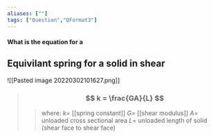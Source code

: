 ```yaml
---
aliases: [""]
tags: ["Question","QFormat3"]
---
```


#### What is the equation for a
## Equivilant spring for a solid in shear

![[Pasted image 20220302101627.png]]

> ### $$ k = \frac{GA}{L} $$ 
>> where:
>> $k=$ [[spring constant]]
>> $G=$ [[shear modulus]]
>> $A=$ unloaded cross sectional area
>> $L=$ unloaded length of solid (shear face to shear face)
